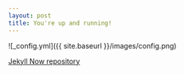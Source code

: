 ```yaml
---
layout: post
title: You're up and running!
---
```



![_config.yml]({{ site.baseurl }}/images/config.png)

[Jekyll Now repository](https://github.com/barryclark/jekyll-now)

